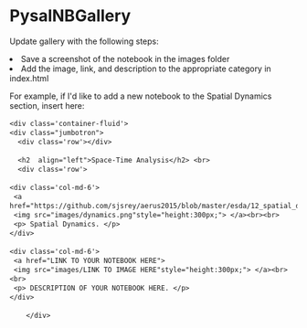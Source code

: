 # PysalNBGallery

Update gallery with the following steps:
<li> Save a screenshot of the notebook in the images folder </li>
<li> Add the image, link, and description to the appropriate category in index.html </li>

For example, if I'd like to add a new notebook to the Spatial Dynamics section, insert here:

    <div class='container-fluid'>
    <div class="jumbotron">
      <div class='row'></div>
      
      <h2  align="left">Space-Time Analysis</h2> <br>
      <div class='row'>

    <div class='col-md-6'>
     <a href="https://github.com/sjsrey/aerus2015/blob/master/esda/12_spatial_dynamics.ipynb">
     <img src="images/dynamics.png"style="height:300px;"> </a><br><br>
     <p> Spatial Dynamics. </p>
   	</div>

   	<div class='col-md-6'>
     <a href="LINK TO YOUR NOTEBOOK HERE">
     <img src="images/LINK TO IMAGE HERE"style="height:300px;"> </a><br><br>
     <p> DESCRIPTION OF YOUR NOTEBOOK HERE. </p>
   	</div>
	
		</div> 
  </div>
  </div>